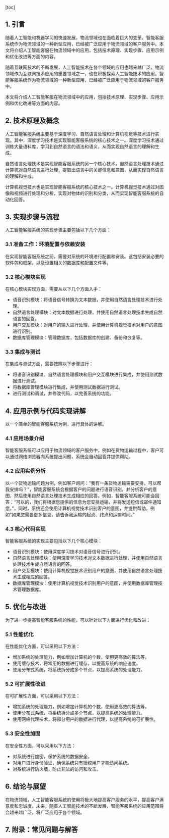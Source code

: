 
[toc]                    
                
                
## 1. 引言

随着人工智能和机器学习的快速发展，物流领域也在面临着巨大的变革。智能客服系统作为物流领域的一种新型应用，已经被广泛应用于物流领域的客户服务中。本文将介绍人工智能客服在物流领域中的应用，包括技术原理、实现步骤、应用示例和优化改进等方面的内容。

随着互联网技术的不断发展，人工智能技术在各个领域的应用也越来越广泛。物流领域作为互联网技术应用的重要领域之一，也在积极探索人工智能技术的应用。智能客服系统作为物流领域的一种新型应用，已经被广泛应用于物流领域的客户服务中。

本文将介绍人工智能客服在物流领域中的应用，包括技术原理、实现步骤、应用示例和优化改进等方面的内容。

## 2. 技术原理及概念

人工智能客服系统主要基于深度学习、自然语言处理和计算机视觉等技术进行实现。其中，深度学习技术是实现智能客服系统的核心技术之一。深度学习技术通过训练大量语料库，学习到自然语言的语法和语义，从而实现自然语言的理解和生成。

自然语言处理技术是实现智能客服系统的另一个核心技术。自然语言处理技术通过计算机对自然语言进行处理，提取出语言中的关键信息和意图，从而实现自然语言的理解和生成。

计算机视觉技术也是实现智能客服系统的核心技术之一。计算机视觉技术通过对图像和视频进行处理和分析，实现对物体的识别和分类，从而实现智能客服系统的自动化回答。

## 3. 实现步骤与流程

人工智能客服系统的实现步骤主要包括以下几个方面：

### 3.1 准备工作：环境配置与依赖安装

在实现智能客服系统之前，需要对系统的环境进行配置和安装。这包括安装必要的软件包和框架，以及设置相关的数据库和配置文件等。

### 3.2 核心模块实现

在核心模块实现方面，需要从以下几个方面入手：

* 语音识别模块：将语音信号转换为文本数据，并使用自然语言处理技术进行处理。
* 自然语言处理模块：对文本数据进行处理，并使用自然语言处理技术生成自然语言的回答。
* 用户交互模块：对用户的输入进行处理，并使用计算机视觉技术对用户的意图进行识别。
* 数据库管理模块：管理数据库，包括数据库的创建、备份和恢复等。

### 3.3 集成与测试

在集成与测试方面，需要按照以下步骤进行：

* 将语音识别模块、自然语言处理模块和用户交互模块进行集成，并使用测试数据进行测试。
* 将数据库管理模块进行集成，并使用测试数据进行测试。
* 进行测试和调试，并修改代码，以完善系统的功能。

## 4. 应用示例与代码实现讲解

以一个简单的智能客服系统为例，进行具体的讲解。

### 4.1 应用场景介绍

智能客服系统可以应用于物流领域的客户服务中，例如在货物运输过程中，客户可以通过网络浏览器向系统提出问题，系统会自动回答并提供帮助。

### 4.2 应用实例分析

以一个货物运输问题为例，例如客户询问：“我有一条货物运输需要安排，可以帮我安排吗？”，智能客服系统会根据客户的问题进行语音识别，并分析客户的意图，然后使用自然语言处理技术生成相应的回答。例如，智能客服系统可能会回答：“可以的，我们将根据您提供的信息为您安排运输，并将发送短信或邮件通知您。”，同时，系统还会使用计算机视觉技术识别客户的意图，并提供帮助，例如“如果您需要更多信息，请告诉我运输的起点、终点和运输时间。”

### 4.3 核心代码实现

智能客服系统的实现主要包括以下几个核心模块：

* 语音识别模块：使用深度学习技术对语音信号进行识别。
* 自然语言处理模块：使用深度学习技术对文本数据进行处理，并使用自然语言处理技术生成自然语言的回答。
* 用户交互模块：使用计算机视觉技术识别用户的意图，并使用自然语言处理技术生成相应的回答。
* 数据库管理模块：使用计算机视觉技术识别用户的意图，并使用数据库管理技术管理数据库。

## 5. 优化与改进

为了进一步提高智能客服系统的性能，可以针对以下方面进行优化和改进：

### 5.1 性能优化

在性能优化方面，可以采用以下方法：

* 增加系统的处理能力，例如增加计算机的个数，使用更高效的算法等。
* 使用缓存技术，将常用的数据进行缓存，以提高系统的响应速度。
* 使用分布式系统，将系统拆分成多个节点，以提高系统的处理能力。

### 5.2 可扩展性改进

在可扩展性方面，可以采用以下方法：

* 增加系统的处理能力，例如增加计算机的个数，使用更高效的算法等。
* 使用分布式系统，将系统拆分成多个节点，以提高系统的处理能力。
* 使用网络代理技术，将部分用户的数据进行代理，以提高系统的可扩展性。

### 5.3 安全性加固

在安全性方面，可以采用以下方法：

* 对系统进行加密，保护系统的数据安全。
* 对用户进行身份验证，确保系统只有授权用户才能访问系统。
* 对系统进行防火墙，防止非法的访问和攻击。

## 6. 结论与展望

在物流领域，人工智能客服系统的使用将极大地提高客户服务的水平，提高客户满意度和忠诚度。未来，随着人工智能技术的不断发展，智能客服系统的应用范围将会越来越广泛，将广泛应用于各个领域。

## 7. 附录：常见问题与解答

